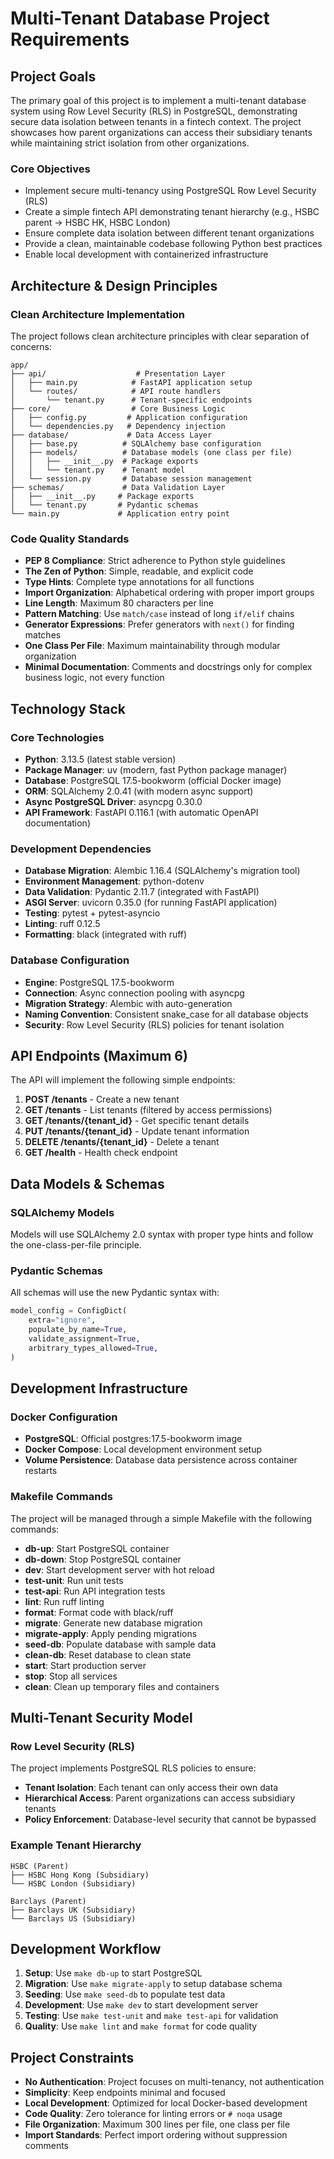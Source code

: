 # Multi-Tenant Database Project Requirements

## Project Goals

The primary goal of this project is to implement a multi-tenant database system using Row Level Security (RLS) in PostgreSQL, demonstrating secure data isolation between tenants in a fintech context. The project showcases how parent organizations can access their subsidiary tenants while maintaining strict isolation from other organizations.

### Core Objectives

- Implement secure multi-tenancy using PostgreSQL Row Level Security (RLS)
- Create a simple fintech API demonstrating tenant hierarchy (e.g., HSBC parent → HSBC HK, HSBC London)
- Ensure complete data isolation between different tenant organizations
- Provide a clean, maintainable codebase following Python best practices
- Enable local development with containerized infrastructure

## Architecture & Design Principles

### Clean Architecture Implementation

The project follows clean architecture principles with clear separation of concerns:

```
app/
├── api/                    # Presentation Layer
│   ├── main.py            # FastAPI application setup
│   └── routes/            # API route handlers
│       └── tenant.py      # Tenant-specific endpoints
├── core/                  # Core Business Logic
│   ├── config.py         # Application configuration
│   └── dependencies.py   # Dependency injection
├── database/             # Data Access Layer
│   ├── base.py          # SQLAlchemy base configuration
│   ├── models/          # Database models (one class per file)
│   │   ├── __init__.py  # Package exports
│   │   └── tenant.py    # Tenant model
│   └── session.py       # Database session management
├── schemas/             # Data Validation Layer
│   ├── __init__.py     # Package exports
│   └── tenant.py       # Pydantic schemas
└── main.py             # Application entry point
```

### Code Quality Standards

- **PEP 8 Compliance**: Strict adherence to Python style guidelines
- **The Zen of Python**: Simple, readable, and explicit code
- **Type Hints**: Complete type annotations for all functions
- **Import Organization**: Alphabetical ordering with proper import groups
- **Line Length**: Maximum 80 characters per line
- **Pattern Matching**: Use `match/case` instead of long `if/elif` chains
- **Generator Expressions**: Prefer generators with `next()` for finding matches
- **One Class Per File**: Maximum maintainability through modular organization
- **Minimal Documentation**: Comments and docstrings only for complex business logic, not every function

## Technology Stack

### Core Technologies

- **Python**: 3.13.5 (latest stable version)
- **Package Manager**: uv (modern, fast Python package manager)
- **Database**: PostgreSQL 17.5-bookworm (official Docker image)
- **ORM**: SQLAlchemy 2.0.41 (with modern async support)
- **Async PostgreSQL Driver**: asyncpg 0.30.0
- **API Framework**: FastAPI 0.116.1 (with automatic OpenAPI documentation)

### Development Dependencies

- **Database Migration**: Alembic 1.16.4 (SQLAlchemy's migration tool)
- **Environment Management**: python-dotenv
- **Data Validation**: Pydantic 2.11.7 (integrated with FastAPI)
- **ASGI Server**: uvicorn 0.35.0 (for running FastAPI application)
- **Testing**: pytest + pytest-asyncio
- **Linting**: ruff 0.12.5
- **Formatting**: black (integrated with ruff)

### Database Configuration

- **Engine**: PostgreSQL 17.5-bookworm
- **Connection**: Async connection pooling with asyncpg
- **Migration Strategy**: Alembic with auto-generation
- **Naming Convention**: Consistent snake_case for all database objects
- **Security**: Row Level Security (RLS) policies for tenant isolation

## API Endpoints (Maximum 6)

The API will implement the following simple endpoints:

1. **POST /tenants** - Create a new tenant
2. **GET /tenants** - List tenants (filtered by access permissions)
3. **GET /tenants/{tenant_id}** - Get specific tenant details
4. **PUT /tenants/{tenant_id}** - Update tenant information
5. **DELETE /tenants/{tenant_id}** - Delete a tenant
6. **GET /health** - Health check endpoint

## Data Models & Schemas

### SQLAlchemy Models

Models will use SQLAlchemy 2.0 syntax with proper type hints and follow the one-class-per-file principle.

### Pydantic Schemas

All schemas will use the new Pydantic syntax with:

```python
model_config = ConfigDict(
    extra="ignore",
    populate_by_name=True,
    validate_assignment=True,
    arbitrary_types_allowed=True,
)
```

## Development Infrastructure

### Docker Configuration

- **PostgreSQL**: Official postgres:17.5-bookworm image
- **Docker Compose**: Local development environment setup
- **Volume Persistence**: Database data persistence across container restarts

### Makefile Commands

The project will be managed through a simple Makefile with the following commands:

- **db-up**: Start PostgreSQL container
- **db-down**: Stop PostgreSQL container
- **dev**: Start development server with hot reload
- **test-unit**: Run unit tests
- **test-api**: Run API integration tests
- **lint**: Run ruff linting
- **format**: Format code with black/ruff
- **migrate**: Generate new database migration
- **migrate-apply**: Apply pending migrations
- **seed-db**: Populate database with sample data
- **clean-db**: Reset database to clean state
- **start**: Start production server
- **stop**: Stop all services
- **clean**: Clean up temporary files and containers

## Multi-Tenant Security Model

### Row Level Security (RLS)

The project implements PostgreSQL RLS policies to ensure:

- **Tenant Isolation**: Each tenant can only access their own data
- **Hierarchical Access**: Parent organizations can access subsidiary tenants
- **Policy Enforcement**: Database-level security that cannot be bypassed

### Example Tenant Hierarchy

```
HSBC (Parent)
├── HSBC Hong Kong (Subsidiary)
└── HSBC London (Subsidiary)

Barclays (Parent)
├── Barclays UK (Subsidiary)
└── Barclays US (Subsidiary)
```

## Development Workflow

1. **Setup**: Use `make db-up` to start PostgreSQL
2. **Migration**: Use `make migrate-apply` to setup database schema
3. **Seeding**: Use `make seed-db` to populate test data
4. **Development**: Use `make dev` to start development server
5. **Testing**: Use `make test-unit` and `make test-api` for validation
6. **Quality**: Use `make lint` and `make format` for code quality

## Project Constraints

- **No Authentication**: Project focuses on multi-tenancy, not authentication
- **Simplicity**: Keep endpoints minimal and focused
- **Local Development**: Optimized for local Docker-based development
- **Code Quality**: Zero tolerance for linting errors or `# noqa` usage
- **File Organization**: Maximum 300 lines per file, one class per file
- **Import Standards**: Perfect import ordering without suppression comments